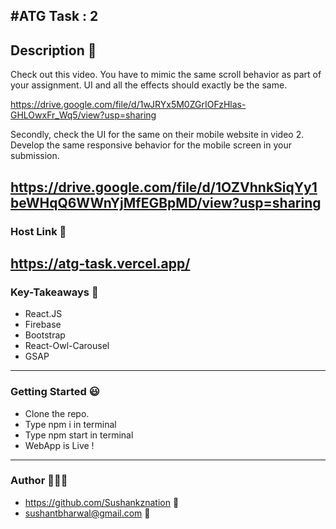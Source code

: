#ATG Task : 2
---
## Description 🤙 
Check out this video. You have to mimic the same scroll behavior as part of your assignment. UI and all the effects should exactly be the same. 

https://drive.google.com/file/d/1wJRYx5M0ZGrIOFzHlas-GHLOwxFr_Wq5/view?usp=sharing


Secondly, check the UI for the same on their mobile website in video 2. Develop the same responsive behavior for the mobile screen in your submission.

https://drive.google.com/file/d/1OZVhnkSiqYy1beWHqQ6WWnYjMfEGBpMD/view?usp=sharing
---
### Host Link 🔗
https://atg-task.vercel.app/
---
### Key-Takeaways 🔑
- React.JS
- Firebase 
- Bootstrap 
- React-Owl-Carousel
- GSAP 
---
### Getting Started 😃
- Clone the repo.
- Type npm i in terminal
- Type npm start in terminal
- WebApp is Live !
----
### Author 👨🏼‍🎓
- https://github.com/Sushankznation 📩
- sushantbharwal@gmail.com 📧